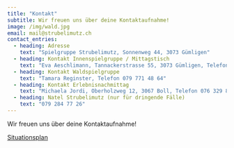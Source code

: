```yaml
---
title: "Kontakt"
subtitle: Wir freuen uns über deine Kontaktaufnahme!
image: /img/wald.jpg
email: mail@strubelimutz.ch
contact_entries:
  - heading: Adresse
    text: "Spielgruppe Strubelimutz, Sonnenweg 44, 3073 Gümligen"
  - heading: Kontakt Innenspielgruppe / Mittagstisch
    text: "Eva Aeschlimann, Tannackerstrasse 55, 3073 Gümligen, Telefon 031 951 94 45"
  - heading: Kontakt Waldspielgruppe
    text: "Tamara Reginster, Telefon 079 771 48 64"
  - heading: Kontakt Erlebnisnachmittag
    text: "Michaela Jordi, Oberholzweg 12, 3067 Boll, Telefon 076 329 85 17"
  - heading: Natel Strubelimutz (nur für dringende Fälle)
    text: "079 284 77 26"
---
```


Wir freuen uns über deine Kontaktaufnahme!

<a href="/doc/situationsplan.pdf" target="_blank">Situationsplan</a>
